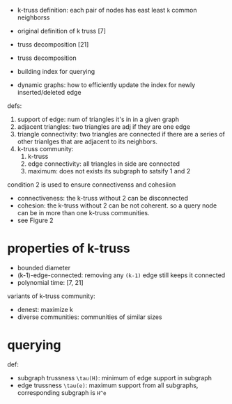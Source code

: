 
- k-truss definition: each pair of nodes has east least `k` common neighborss

- original definition of k truss [7]
- truss decomposition [21]


- truss decomposition
- building index for querying
- dynamic graphs: how to efficiently update the index for newly inserted/deleted edge

defs:

1. support of edge: num of triangles it's in in a given graph
2. adjacent triangles: two triangles are adj if they are one edge
3. triangle connectivity: two triangles are connected if there are a series of other trianlges that are adjacent to its neighbors. 
4. k-truss community: 
   1. k-truss
   2. edge connectivity: all triangles in side are connected
   3. maximum: does not exists its subgraph to satsify 1 and 2

condition 2 is used to ensure connectivenss and cohesiion

- connectiveness: the k-truss without 2 can be disconnected
- cohesion: the k-truss without 2 can be not coherent. so a query node can be in more than one k-truss communities. 
- see Figure 2

# properties of k-truss

- bounded diameter
- (k-1)-edge-connected: removing any `(k-1)` edge still keeps it connected
- polynomial time: [7, 21]

variants of k-truss community:

- denest: maximize k
- diverse communities: communities of similar sizes


# querying

def:

- subgraph trussness `\tau(H)`: minimum of edge support in subgraph
- edge trussness `\tau(e)`: maximum support from all subgraphs, corresponding subgraph is `H^e`










